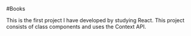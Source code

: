#Books

This is the first project I have developed by studying React.
This project consists of class components and uses the Context API.
